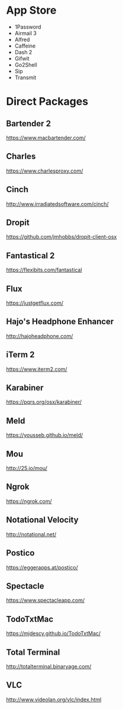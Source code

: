 # App Store

  * 1Password
  * Airmail 3
  * Alfred
  * Caffeine
  * Dash 2
  * Gifwit
  * Go2Shell
  * Sip
  * Transmit

# Direct Packages

## Bartender 2

https://www.macbartender.com/

## Charles

https://www.charlesproxy.com/

## Cinch

http://www.irradiatedsoftware.com/cinch/

## Dropit

https://github.com/jmhobbs/dropit-client-osx

## Fantastical 2

https://flexibits.com/fantastical

## Flux

https://justgetflux.com/

## Hajo's Headphone Enhancer

http://hajoheadphone.com/

## iTerm 2

https://www.iterm2.com/

## Karabiner

https://pqrs.org/osx/karabiner/

## Meld

https://yousseb.github.io/meld/

## Mou

http://25.io/mou/

## Ngrok

https://ngrok.com/

## Notational Velocity

http://notational.net/

## Postico

https://eggerapps.at/postico/

## Spectacle

https://www.spectacleapp.com/

## TodoTxtMac

https://mjdescy.github.io/TodoTxtMac/

## Total Terminal

http://totalterminal.binaryage.com/

## VLC

http://www.videolan.org/vlc/index.html
